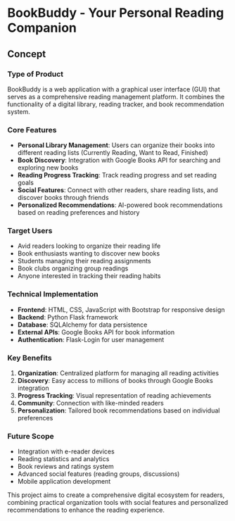 # BookBuddy - Your Personal Reading Companion

## Concept

### Type of Product
BookBuddy is a web application with a graphical user interface (GUI) that serves as a comprehensive reading management platform. It combines the functionality of a digital library, reading tracker, and book recommendation system.

### Core Features
- **Personal Library Management**: Users can organize their books into different reading lists (Currently Reading, Want to Read, Finished)
- **Book Discovery**: Integration with Google Books API for searching and exploring new books
- **Reading Progress Tracking**: Track reading progress and set reading goals
- **Social Features**: Connect with other readers, share reading lists, and discover books through friends
- **Personalized Recommendations**: AI-powered book recommendations based on reading preferences and history

### Target Users
- Avid readers looking to organize their reading life
- Book enthusiasts wanting to discover new books
- Students managing their reading assignments
- Book clubs organizing group readings
- Anyone interested in tracking their reading habits

### Technical Implementation
- **Frontend**: HTML, CSS, JavaScript with Bootstrap for responsive design
- **Backend**: Python Flask framework
- **Database**: SQLAlchemy for data persistence
- **External APIs**: Google Books API for book information
- **Authentication**: Flask-Login for user management

### Key Benefits
1. **Organization**: Centralized platform for managing all reading activities
2. **Discovery**: Easy access to millions of books through Google Books integration
3. **Progress Tracking**: Visual representation of reading achievements
4. **Community**: Connection with like-minded readers
5. **Personalization**: Tailored book recommendations based on individual preferences

### Future Scope
- Integration with e-reader devices
- Reading statistics and analytics
- Book reviews and ratings system
- Advanced social features (reading groups, discussions)
- Mobile application development

This project aims to create a comprehensive digital ecosystem for readers, combining practical organization tools with social features and personalized recommendations to enhance the reading experience.
